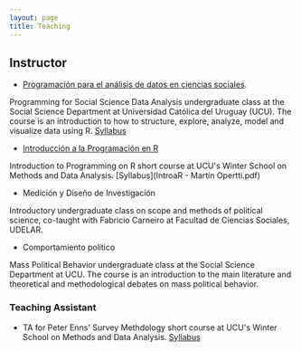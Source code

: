 ```yaml
---
layout: page
title: Teaching
---
```


## Instructor 

+ [Programación para el análisis de datos en ciencias sociales](https://martinopertti.github.io/PAD-web/). 

Programming for Social Science Data Analysis undergraduate class at the Social Science Department at Universidad Católica del Uruguay (UCU). The course is an introduction to how to structure, explore, analyze, model and visualize data using R. [Syllabus](programa-pad.pdf)

+ [Introducción a la Programación en R](https://martinopertti.github.io/IntroR-web/)

Introduction to Programming on R short course at UCU's Winter School on Methods and Data Analysis. [Syllabus](IntroaR - Martín Opertti.pdf)

+ Medición y Diseño de Investigación

Introductory undergraduate class on scope and methods of political science, co-taught with Fabricio Carneiro at Facultad de Ciencias Sociales, UDELAR. 

+ Comportamiento político

Mass Political Behavior undergraduate class at the Social Science Department at UCU. The course is an introduction to the main literature and theoretical and methodological debates on mass political behavior. 

### Teaching Assistant

+ TA for Peter Enns' Survey Methdology short course at UCU's Winter School on Methods and Data Analysis. [Syllabus](programa_survey_methods.pdf)  

